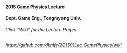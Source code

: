 #### 2015 Game Physics Lecture
#### Dept. Game Eng., Tongmyong Univ.

###### Click "Wiki" for the Lecture Pages
###### https://github.com/dknife/201501Lec_GamePhysics/wiki

